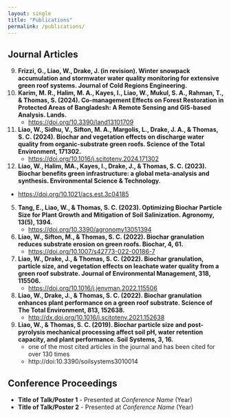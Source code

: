```yaml
---
layout: single
title: "Publications"
permalink: /publications/
---
```



## Journal Articles
9. **Frizzi, G., Liao, W., Drake, J. (in revision). Winter snowpack accumulation and stormwater water quality monitoring for extensive green roof systems. Journal of Cold Regions Engineering.**
8. **Karim, M. R., Halim, M. A., Kayes, I., Liao, W., Mukul, S. A., Rahman, T., & Thomas, S. (2024). Co-management Effects on Forest Restoration in Protected Areas of Bangladesh: A Remote Sensing and GIS-based Analysis. Lands.**
   - https://doi.org/10.3390/land13101709
7. **Liao, W., Sidhu, V., Sifton, M. A., Margolis, L., Drake, J. A., & Thomas, S. C. (2024). Biochar and vegetation effects on discharge water quality from organic-substrate green roofs. Science of the Total Environment, 171302.**
   - https://doi.org/10.1016/j.scitotenv.2024.171302
6.  **Liao, W., Halim, MA., Kayes, I., Drake, J., & Thomas, S. C. (2023). Biochar benefits green infrastructure: a global meta-analysis and synthesis. Environmental Science & Technology.**
   - https://doi.org/10.1021/acs.est.3c04185 
5. **Tang, E., Liao, W., & Thomas, S. C. (2023). Optimizing Biochar Particle Size for Plant Growth and Mitigation of Soil Salinization. Agronomy, 13(5), 1394.**
   - https://doi.org/10.3390/agronomy13051394 
4. **Liao, W., Sifton, M., & Thomas, S. C. (2022). Biochar granulation reduces substrate erosion on green roofs. Biochar, 4, 61.**
   - https://doi.org/10.1007/s42773-022-00186-7 
3. **Liao, W., Drake, J., & Thomas, S. C. (2022). Biochar granulation, particle size, and vegetation effects on leachate water quality from a green roof substrate. Journal of Environmental Management, 318, 115506.**
   - https://doi.org/10.1016/j.jenvman.2022.115506
2. **Liao, W., Drake, J., & Thomas, S. C. (2022). Biochar granulation enhances plant performance on a green roof substrate. Science of The Total Environment, 813, 152638.**
   - http://dx.doi.org/10.1016/j.scitotenv.2021.152638 
1. **Liao, W., & Thomas, S. C. (2019). Biochar particle size and post-pyrolysis mechanical processing affect soil pH, water retention capacity, and plant performance. Soil Systems, 3, 16.**
   - one of the most cited articles in the journal and has been cited for over 130 times
   - http://doi:10.3390/soilsystems3010014 

## Conference Proceedings
- **Title of Talk/Poster 1** - Presented at *Conference Name* (Year)
- **Title of Talk/Poster 2** - Presented at *Conference Name* (Year)
